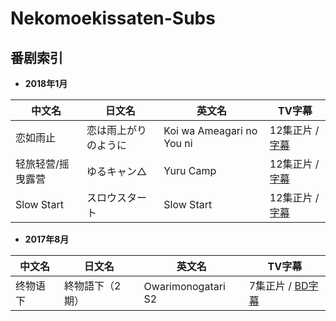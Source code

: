 # Nekomoekissaten-Subs


## 番剧索引

- **2018年1月**

| 中文名 | 日文名 | 英文名 | TV字幕 |
| ---- | ---- | ---- |  ---- |
| 恋如雨止 | 恋は雨上がりのように | Koi wa Ameagari no You ni | 12集正片 / [字幕](https://github.com/Nekomoekissaten/Koi-wa-Ameagari-no-You-ni) |
| 轻旅轻营/摇曳露营 | ゆるキャン△ | Yuru Camp |  12集正片 / [字幕](https://github.com/Nekomoekissaten/Yuru-Camp) |
| Slow Start | スロウスタート | Slow Start |  12集正片 / [字幕](https://github.com/Nekomoekissaten/Slow-Start) |

- **2017年8月**

| 中文名 | 日文名 | 英文名 | TV字幕 |
| ---- | ---- | ---- |  ---- |
| 终物语 下 | 終物語下（2期） | Owarimonogatari S2 | 7集正片 / [BD字幕](https://github.com/Nekomoekissaten/Owarimonogatari-S2) |
